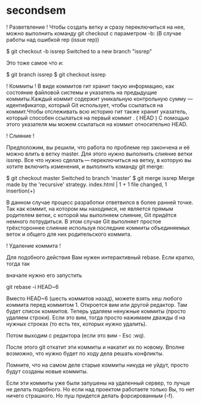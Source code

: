 # secondsem
! Разветвление !
Чтобы создать ветку и сразу переключиться на нее, можно выполнить команду git checkout с параметром -b:
(В случае работы над ошибкой  rep (issue rep))

$ git checkout -b issrep
Switched to a new branch "issrep"

Это тоже самое что и:

$ git branch issrep
$ git checkout issrep

! Коммиты !
В виде коммитов гит хранит такую информацию, как состояние файловой системы и указатель на предыдущие коммиты.Каждый коммит содержит уникальную контрольную сумму — идентификатор, который Git использует, чтобы ссылаться на коммит.Чтобы отслеживать всю историю гит также хранит указатель, который способен ссылаться на первый коммит . ( HEAD )
С помощью этого указателя мы можем ссылаться на коммит относительно HEAD.
 
! Слияние !


Предположим, вы решили, что работа по проблеме rep закончена и её можно влить в ветку master. Для этого нужно выполнить слияние ветки issrep. Все что нужно сделать — переключиться на ветку, в которую вы хотите включить изменения, и выполнить команду git merge:

$ git checkout master
Switched to branch 'master'
$ git merge issrep
Merge made by the 'recursive' strategy.
index.html |    1 +
1 file changed, 1 insertion(+)

В данном случае процесс разработки ответвился в более ранней точке. Так как коммит, на котором мы находимся, не является прямым родителем ветки, с которой мы выполняем слияние, Git придётся немного потрудиться. В этом случае Git выполняет простое трёхстороннее слияние используя последние коммиты объединяемых веток и общего для них родительского коммита.





! Удаление коммита !



Для подобного действия Вам нужен интерактивный rebase. Если кратко, тогда так

вначале нужно его запустить

git rebase -i HEAD~6

Вместо HEAD~6 (шесть коммитов назад), можете взять хеш любого коммита перед коммитом 1. Откроется вим или другой редактор. Там будет список коммитов. Теперь удаляем ненужные коммиты (просто удаляем строки). Если это вим, тогда просто нажимаем дважды d на нужных строках (то есть тех, которых нужно удалить).

Потом выходим с редактора (если это вим - Esc :wq).

После этого git откатит эти коммиты и накатит их по новому. Вполне возможно, что нужно будет по ходу дела решать конфликты.

Помните, что на самом деле старые коммиты никуда не уйдут, просто будут созданы новые коммиты.

Если эти коммиты уже были запушены на удаленный сервер, то лучше не делать подобного. Но если над проектом работаете только Вы, то нет ничего страшного. Но пуш придется делать форсированным (-f).




